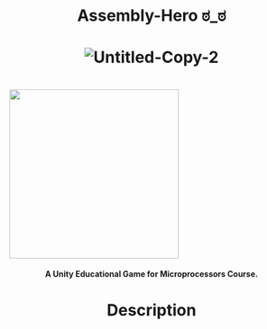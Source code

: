  <H1 align="center">

 Assembly-Hero ಠ_ಠ
 </H1>
<H1 align="center">

<img  src="https://i.ibb.co/17Nv2R3/Untitled-Copy-2.png" alt="Untitled-Copy-2" border="0" >
  </H1>
  <h1 aligh="center">
<img src="https://www.pngkit.com/png/detail/127-1274569_real-typed-code-from-the-start-made-with.png" width=300px >

 </h1>
<h4 align="center">A Unity Educational Game for Microprocessors Course.</h4>
<div align="center">

<H1>
 Description
 </H1>
